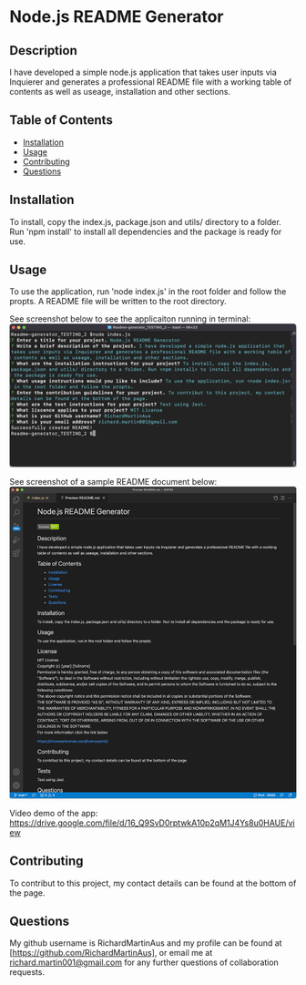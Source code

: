 # Node.js README Generator

## Description

I have developed a simple node.js application that takes user inputs via Inquierer and generates a professional README file with a working table of contents as well as useage, installation and other sections.

## Table of Contents

- [Installation](#installation)
- [Usage](#usage)
- [Contributing](#contributing)
- [Questions](#questions)

## Installation

To install, copy the index.js, package.json and utils/ directory to a folder. Run 'npm install' to install all dependencies and the package is ready for use.

## Usage

To use the application, run 'node index.js' in the root folder and follow the propts. A README file will be written to the root directory.

See screenshot below to see the applicaiton running in terminal:
![Screenshot of app in terminal](./assets/screenshot01.png)

See screenshot of a sample README document below:
![Screenshot of app in terminal](./assets/screenshot02.png)

Video demo of the app:
https://drive.google.com/file/d/16_Q9SvD0rptwkA10p2qM1J4Ys8u0HAUE/view

## Contributing

To contribut to this project, my contact details can be found at the bottom of the page.

## Questions

My github username is RichardMartinAus and my profile can be found at [https://github.com/RichardMartinAus], or email me at richard.martin001@gmail.com for any further questions of collaboration requests.
